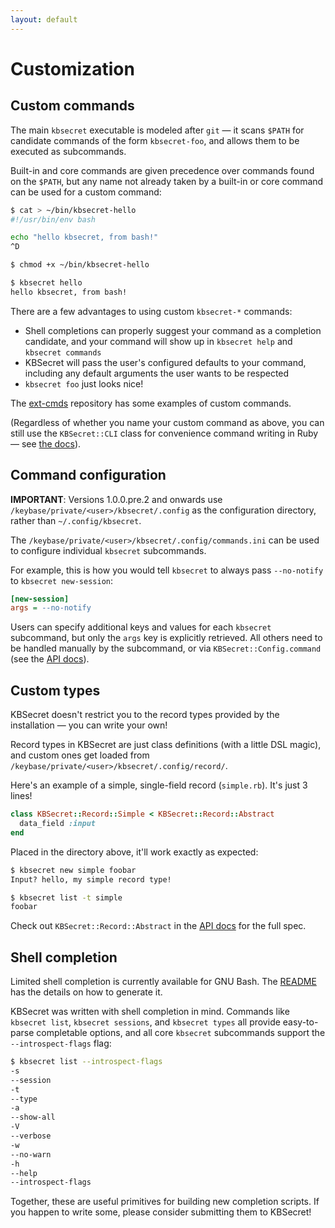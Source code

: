 ```yaml
---
layout: default
---
```


# Customization

## Custom commands

The main `kbsecret` executable is modeled after `git` &mdash; it scans `$PATH`
for candidate commands of the form `kbsecret-foo`, and allows them to be executed as subcommands.

Built-in and core commands are given precedence over commands found on the `$PATH`, but any name
not already taken by a built-in or core command can be used for a custom command:

```bash
$ cat > ~/bin/kbsecret-hello
#!/usr/bin/env bash

echo "hello kbsecret, from bash!"
^D

$ chmod +x ~/bin/kbsecret-hello

$ kbsecret hello
hello kbsecret, from bash!
```

There are a few advantages to using custom `kbsecret-*` commands:

* Shell completions can properly suggest your command as a completion candidate, and your
command will show up in `kbsecret help` and `kbsecret commands`
* KBSecret will pass the user's configured defaults to your command, including any default
arguments the user wants to be respected
* `kbsecret foo` just looks nice!

The [ext-cmds](https://github.com/kbsecret/ext-cmds) repository has some examples of custom
commands.

(Regardless of whether you name your custom command as above, you can still use the
`KBSecret::CLI` class for convenience command writing in Ruby &mdash; see
[the docs](http://www.rubydoc.info/gems/kbsecret/)).

## Command configuration

**IMPORTANT**: Versions 1.0.0.pre.2 and onwards use `/keybase/private/<user>/kbsecret/.config`
as the configuration directory, rather than `~/.config/kbsecret`.

The `/keybase/private/<user>/kbsecret/.config/commands.ini` can be used to configure individual `kbsecret` subcommands.

For example, this is how you would tell `kbsecret` to always pass `--no-notify` to
`kbsecret new-session`:

```ini
[new-session]
args = --no-notify
```

Users can specify additional keys and values for each `kbsecret` subcommand, but only
the `args` key is explicitly retrieved. All others need to be handled manually by the subcommand,
or via `KBSecret::Config.command` (see the [API docs](http://www.rubydoc.info/gems/kbsecret/)).

## Custom types

KBSecret doesn't restrict you to the record types provided by the installation &mdash; you can
write your own!

Record types in KBSecret are just class definitions (with a little DSL magic), and custom
ones get loaded from `/keybase/private/<user>/kbsecret/.config/record/`.

Here's an example of a simple, single-field record (`simple.rb`). It's just 3 lines!

```ruby
class KBSecret::Record::Simple < KBSecret::Record::Abstract
  data_field :input
end
```

Placed in the directory above, it'll work exactly as expected:

```bash
$ kbsecret new simple foobar
Input? hello, my simple record type!

$ kbsecret list -t simple
foobar
```

Check out `KBSecret::Record::Abstract` in the [API docs](http://www.rubydoc.info/gems/kbsecret/)
for the full spec.

## Shell completion

Limited shell completion is currently available for GNU Bash. The
[README](https://github.com/kbsecret/kbsecret/blob/master/README.md) has the details on how to
generate it.

KBSecret was written with shell completion in mind. Commands like `kbsecret list`,
`kbsecret sessions`, and `kbsecret types` all provide easy-to-parse completable options,
and all core `kbsecret` subcommands support the `--introspect-flags` flag:

```bash
$ kbsecret list --introspect-flags
-s
--session
-t
--type
-a
--show-all
-V
--verbose
-w
--no-warn
-h
--help
--introspect-flags
```

Together, these are useful primitives for building new completion scripts. If you happen to write
some, please consider submitting them to KBSecret!
